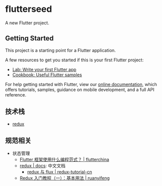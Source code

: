 # flutterseed

A new Flutter project.

## Getting Started

This project is a starting point for a Flutter application.

A few resources to get you started if this is your first Flutter project:

- [Lab: Write your first Flutter app](https://flutter.dev/docs/get-started/codelab)
- [Cookbook: Useful Flutter samples](https://flutter.dev/docs/cookbook)

For help getting started with Flutter, view our
[online documentation](https://flutter.dev/docs), which offers tutorials,
samples, guidance on mobile development, and a full API reference.

## 技术栈

- [redux]()

## 规范相关

- 状态管理
  - [Flutter 框架使用什么编程范式？ | flutterchina](https://flutterchina.club/faq/#flutter%E6%A1%86%E6%9E%B6%E4%BD%BF%E7%94%A8%E4%BB%80%E4%B9%88%E7%BC%96%E7%A8%8B%E8%8C%83%E5%BC%8F)
  - [redux | docs](https://www.redux.org.cn/): 中文文档
    - [redux 与 flux | redux-tutorial-cn](https://github.com/react-guide/redux-tutorial-cn/blob/master/00_introduction.js)
  - [Redux 入门教程（一）：基本用法 | ruanyifeng](http://www.ruanyifeng.com/blog/2016/09/redux_tutorial_part_one_basic_usages.html)
